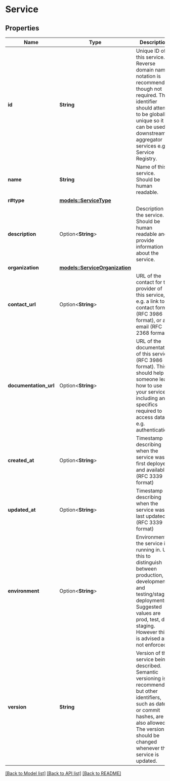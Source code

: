 # Service

## Properties

Name | Type | Description | Notes
------------ | ------------- | ------------- | -------------
**id** | **String** | Unique ID of this service. Reverse domain name notation is recommended, though not required. The identifier should attempt to be globally unique so it can be used in downstream aggregator services e.g. Service Registry. | 
**name** | **String** | Name of this service. Should be human readable. | 
**r#type** | [**models::ServiceType**](ServiceType.md) |  | 
**description** | Option<**String**> | Description of the service. Should be human readable and provide information about the service. | [optional]
**organization** | [**models::ServiceOrganization**](Service_organization.md) |  | 
**contact_url** | Option<**String**> | URL of the contact for the provider of this service, e.g. a link to a contact form (RFC 3986 format), or an email (RFC 2368 format). | [optional]
**documentation_url** | Option<**String**> | URL of the documentation of this service (RFC 3986 format). This should help someone learn how to use your service, including any specifics required to access data, e.g. authentication. | [optional]
**created_at** | Option<**String**> | Timestamp describing when the service was first deployed and available (RFC 3339 format) | [optional]
**updated_at** | Option<**String**> | Timestamp describing when the service was last updated (RFC 3339 format) | [optional]
**environment** | Option<**String**> | Environment the service is running in. Use this to distinguish between production, development and testing/staging deployments. Suggested values are prod, test, dev, staging. However this is advised and not enforced. | [optional]
**version** | **String** | Version of the service being described. Semantic versioning is recommended, but other identifiers, such as dates or commit hashes, are also allowed. The version should be changed whenever the service is updated. | 

[[Back to Model list]](../README.md#documentation-for-models) [[Back to API list]](../README.md#documentation-for-api-endpoints) [[Back to README]](../README.md)


